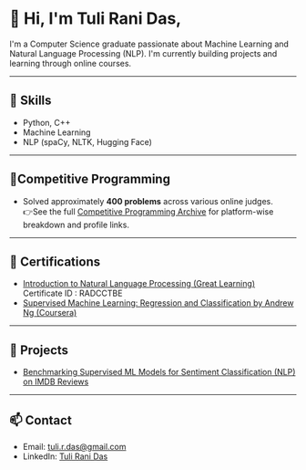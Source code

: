 # 👋 Hi, I'm Tuli Rani Das,

I'm a Computer Science graduate passionate about Machine Learning and Natural Language Processing (NLP). I'm currently building projects and learning through online courses.

---

## 🚀 Skills
- Python, C++
- Machine Learning
- NLP (spaCy, NLTK, Hugging Face)
---

## 🧮Competitive Programming
- Solved approximately **400 problems** across various online judges.  
👉See the full [Competitive Programming Archive](https://github.com/TuliDas/Competitive-Programming-Archive#readme) for platform-wise breakdown and profile links.

---

## 📜 Certifications
- [Introduction to Natural Language Processing (Great Learning)](https://www.mygreatlearning.com/certificate/RADCCTBE)
  Certificate ID : RADCCTBE
- [Supervised Machine Learning: Regression and Classification by Andrew Ng (Coursera)](https://coursera.org/share/8034a86edf8993ffc98dba0283670cf3)
  
---

## 📂 Projects
- [Benchmarking Supervised ML Models for Sentiment Classification (NLP) on IMDB Reviews](https://github.com/TuliDas/Benchmarking-Supervised-ML-Models-for-Sentiment-Classification-NLP-on-IMDB-Reviews)
---

## 📫 Contact
- Email: tuli.r.das@gmail.com 
- LinkedIn: [Tuli Rani Das](https://www.linkedin.com/in/tuli-rani-das-a41a762ab/?trk=opento_sprofile_topcard)
